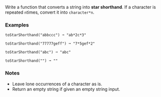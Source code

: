 Write a function that converts a string into **star shorthand**. If a character is repeated `n`times, convert it into `character*n`.


### Examples ###
    toStarShorthand("abbccc") ➞ "ab*2c*3"

    toStarShorthand("77777geff") ➞ "7*5gef*2"

    toStarShorthand("abc") ➞ "abc"

    toStarShorthand("") ➞ ""


### Notes ###
*   Leave lone occurrences of a character as is.
*   Return an empty string if given an empty string input.
